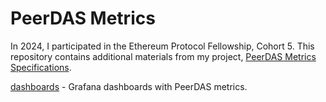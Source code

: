 # PeerDAS Metrics

In 2024, I participated in the Ethereum Protocol Fellowship, Cohort 5. This repository contains additional materials from my project, [PeerDAS Metrics Specifications](https://hackmd.io/@katya-blockchain-dev/epf5-final-report).

[dashboards](/dashboards/) - Grafana dashboards with PeerDAS metrics.
